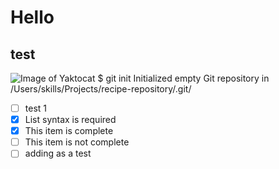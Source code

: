 # Hello
## test
![Image of Yaktocat](https://octodex.github.com/images/yaktocat.png)
$ git init
Initialized empty Git repository in /Users/skills/Projects/recipe-repository/.git/
- [ ] test 1
- [x] List syntax is required
- [x] This item is complete
- [ ] This item is not complete
- [ ] adding as a test 

